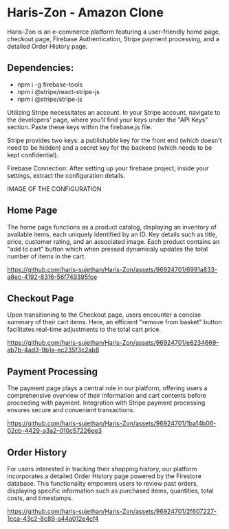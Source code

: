 # Haris-Zon - Amazon Clone

Haris-Zon is an e-commerce platform featuring a user-friendly home page, checkout page, Firebase Authentication, Stripe payment processing, and a detailed Order History page.

## Dependencies:
 - npm i -g firebase-tools
 - npm i @stripe/react-stripe-js
 - npm i @stripe/stripe-js

Utilizing Stripe necessitates an account. In your Stripe account, navigate to the developers' page, where you'll find your keys under the "API Keys" section. Paste these keys within the firebase.js file.

Stripe provides two keys: a publishable key for the front end (which doesn't need to be hidden) and a secret key for the backend (which needs to be kept confidential).

Firebase Connection:
After setting up your firebase project, inside your settings, extract the configuration details.

IMAGE OF THE CONFIGURATION

## Home Page
The home page functions as a product catalog, displaying an inventory of available items, each uniquely identified by an ID. Key details such as title, price, customer rating, and an associated image. Each product contains an "add to cart" button which when pressed dynamicaly updates the total number of items in the cart.

https://github.com/haris-sujethan/Haris-Zon/assets/96924701/6991a833-a8ec-4192-8316-56f749395fce

## Checkout Page
Upon transitioning to the Checkout page, users encounter a concise summary of their cart items. Here, an efficient "remove from basket" button facilitates real-time adjustments to the total cart price.

https://github.com/haris-sujethan/Haris-Zon/assets/96924701/e8234669-ab7b-4ad3-9b1a-ec235f3c2ab8

## Payment Processing
The payment page plays a central role in our platform, offering users a comprehensive overview of their information and cart contents before proceeding with payment. Integration with Stripe payment processing ensures secure and convenient transactions. 

https://github.com/haris-sujethan/Haris-Zon/assets/96924701/1ba14b06-02cb-4429-a3a2-010c57226ee3

## Order History
For users interested in tracking their shopping history, our platform incorporates a detailed Order History page powered by the Firestore database. This functionality empowers users to review past orders, displaying specific information such as purchased items, quantities, total costs, and timestamps.

https://github.com/haris-sujethan/Haris-Zon/assets/96924701/2f607227-1cca-43c2-8c89-a44a012e4cf4
